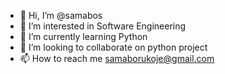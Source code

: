 - 👋 Hi, I’m @samabos
- 👀 I’m interested in Software Engineering 
- 🌱 I’m currently learning Python
- 💞️ I’m looking to collaborate on python project
- 📫 How to reach me samaborukoje@gmail.com

<!---
samabos/samabos is a ✨ special ✨ repository because its `README.md` (this file) appears on your GitHub profile.
You can click the Preview link to take a look at your changes.
--->
